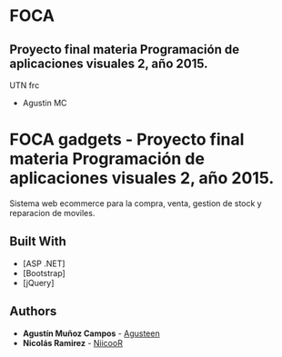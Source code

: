 # FOCA

Proyecto final materia Programación de aplicaciones visuales 2, año 2015.
---------------------------------------------------------------------------

 UTN frc
 
 - Agustin MC 

# FOCA gadgets - Proyecto final materia Programación de aplicaciones visuales 2, año 2015.

Sistema web ecommerce para la compra, venta, gestion de stock y reparacion de moviles.

## Built With

* [ASP .NET]
* [Bootstrap]
* [jQuery]

## Authors

* **Agustín Muñoz Campos** - [Agusteen](https://github.com/Agusteen)
* **Nicolás Ramirez** - [NiicooR](https://github.com/NiicooR)

